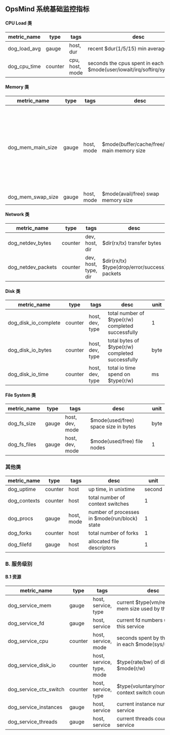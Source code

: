 ## OpsMind 系统基础监控指标


#### CPU Load 类

metric_name | type | tags | desc | unit
------------ | ------ | ----| ----- | ----
dog_load_avg | gauge | host, dur | recent $dur(1/5/15) min average load | 1
dog_cpu_time | counter | cpu, host, mode | seconds the cpus spent in each $mode(user/iowait/irq/softirq/system/idle) | second

#### Memory 类

metric_name | type | tags | desc | unit | memo
------------ | ------ | ----| ----- | ----| ----
dog_mem_main_size | gauge | host, mode | $mode(buffer/cache/free/used) main memory size | byte | total = buffer + cache + free + used, avail = buffer + cache + free
dog_mem_swap_size | gauge | host, mode | $mode(avail/free) swap memory size | byte

#### Network 类

metric_name | type | tags | desc | unit
------------ | ------ | ----| ----- | ---- 
dog_netdev_bytes | counter | dev, host, dir | $dir(rx/tx) transfer bytes | byte 
dog_netdev_packets | counter | dev, host, type, dir | $dir(rx/tx) $type(drop/error/success) packets | 1 

#### Disk 类

metric_name | type | tags | desc | unit
------------ | ------ | ----| ----- | ----
dog_disk_io_complete | counter | host, dev, type | total number of $type(r/w) completed successfully | 1
dog_disk_io_bytes | counter | host, dev, type | total bytes of $type(r/w) completed successfully | byte
dog_disk_io_time | counter | host, dev, type | total io time spend on $type(r/w) | ms

#### File System 类

metric_name | type | tags | desc | unit
------------ | ------ | ----| ----- | ----
dog_fs_size | gauge | host, dev, mode | $mode(used/free) space size in bytes | byte
dog_fs_files | gauge | host, dev, mode | $mode(used/free) file nodes | 1

### 其他类

metric_name | type | tags | desc | unit
------------ | ------ | ----| ----- | ----
dog_uptime | counter | host |  up time, in unixtime | second
dog_contexts | counter | host | total number of context switches | 1
dog_procs | gauge | host, mode | number of processes in $mode(run/block) state | 1
dog_forks | counter | host | total number of forks | 1
dog_filefd | gauge | host | allocated file descriptors | 1

### B. 服务级别

#### B.1 资源

metric_name | type | tags | desc | unit
------------ | ------ | ----| ----- | ---
dog_service_mem | gauge | host, service, type | current $type(vm/res/swap) mem size used by this service | byte
dog_service_fd | gauge | host, service | current fd numbers used by this service | 1
dog_service_cpu | counter | host, service, mode | seconds spent by this service in each $mode(sys/user) | second
dog_service_disk_io | counter | host, service, type, mode | $type(rate/bw) of disk $mode(r/w) | 1/byte
dog_service_ctx_switch | counter | host, service, type | $type(voluntary/nonvoluntary) context switch count | 1
dog_service_instances | gauge | host, service | current instance number of an service | 1
dog_service_threads | gauge | host, service | current threads count for an service | 1
